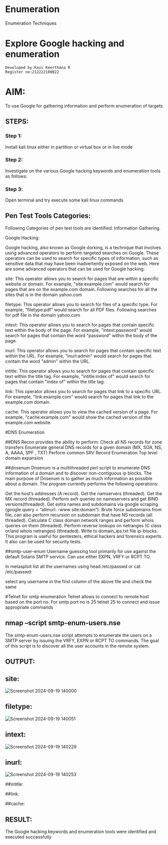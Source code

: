 # Enumeration
Enumeration Techniques

# Explore Google hacking and enumeration 
```
Developed by:Kavi Keerthana R
Register no:212222100022
```
# AIM:

To use Google for gathering information and perform enumeration of targets

## STEPS:

### Step 1:

Install kali linux either in partition or virtual box or in live mode

### Step 2:

Investigate on the various Google hacking keywords and enumeration tools as follows:


### Step 3:
Open terminal and try execute some kali linux commands

## Pen Test Tools Categories:  

Following Categories of pen test tools are identified:
Information Gathering.

Google Hacking:

Google hacking, also known as Google dorking, is a technique that involves using advanced operators to perform targeted searches on Google. These operators can be used to search for specific types of information, such as sensitive data that may have been inadvertently exposed on the web. Here are some advanced operators that can be used for Google hacking:

site: This operator allows you to search for pages that are within a specific website or domain. For example, "site:example.com" would search for pages that are on the example.com domain.
Following searches for all the sites that is in the domain yahoo.com

filetype: This operator allows you to search for files of a specific type. For example, "filetype:pdf" would search for all PDF files.
Following searches for pdf file in the domain yahoo.com



intext: This operator allows you to search for pages that contain specific text within the body of the page. For example, "intext:password" would search for pages that contain the word "password" within the body of the page.


inurl: This operator allows you to search for pages that contain specific text within the URL. For example, "inurl:admin" would search for pages that contain the word "admin" within the URL.

intitle: This operator allows you to search for pages that contain specific text within the title tag. For example, "intitle:index of" would search for pages that contain "index of" within the title tag.

link: This operator allows you to search for pages that link to a specific URL. For example, "link:example.com" would search for pages that link to the example.com domain.

cache: This operator allows you to view the cached version of a page. For example, "cache:example.com" would show the cached version of the example.com website.

 
#DNS Enumeration


##DNS Recon
provides the ability to perform:
Check all NS records for zone transfers
Enumerate general DNS records for a given domain (MX, SOA, NS, A, AAAA, SPF , TXT)
Perform common SRV Record Enumeration
Top level domain expansion








##dnsenum
Dnsenum is a multithreaded perl script to enumerate DNS information of a domain and to discover non-contiguous ip blocks. The main purpose of Dnsenum is to gather as much information as possible about a domain. The program currently performs the following operations:

Get the host’s addresses (A record).
Get the namservers (threaded).
Get the MX record (threaded).
Perform axfr queries on nameservers and get BIND versions(threaded).
Get extra names and subdomains via google scraping (google query = “allinurl: -www site:domain”).
Brute force subdomains from file, can also perform recursion on subdomain that have NS records (all threaded).
Calculate C class domain network ranges and perform whois queries on them (threaded).
Perform reverse lookups on netranges (C class or/and whois netranges) (threaded).
Write to domain_ips.txt file ip-blocks.
This program is useful for pentesters, ethical hackers and forensics experts. It also can be used for security tests.


##smtp-user-enum
Username guessing tool primarily for use against the default Solaris SMTP service. Can use either EXPN, VRFY or RCPT TO.


In metasploit list all the usernames using head /etc/passwd or cat /etc/passwd:

select any username in the first column of the above file and check the same


#Telnet for smtp enumeration
Telnet allows to connect to remote host based on the port no. For smtp port no is 25
telnet <host address> 25 to connect
and issue appropriate commands
  
 
  
  

## nmap –script smtp-enum-users.nse <hostname>

The smtp-enum-users.nse script attempts to enumerate the users on a SMTP server by issuing the VRFY, EXPN or RCPT TO commands. The goal of this script is to discover all the user accounts in the remote system.


## OUTPUT:
## site:

![Screenshot 2024-09-19 140000](https://github.com/user-attachments/assets/8d4c007c-a98f-4669-9c09-de8d06965077)

## filetype:
![Screenshot 2024-09-19 140051](https://github.com/user-attachments/assets/a3d8285c-cb6d-4064-8b77-317585a44eca)



## intext:
![Screenshot 2024-09-19 140229](https://github.com/user-attachments/assets/6aceb2cd-3ec4-4c64-9cba-6521fbeddaed)



## inurl:

![Screenshot 2024-09-19 140253](https://github.com/user-attachments/assets/a03cdb05-4d37-4698-a5d3-6f19ba30bd6e)

##intitle:


##link:


##cache:


## RESULT:
The Google hacking keywords and enumeration tools were identified and executed successfully

